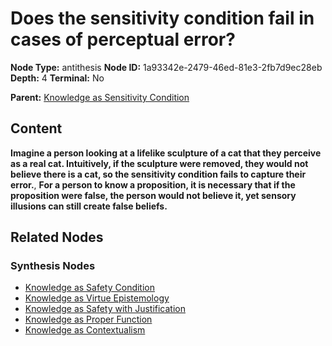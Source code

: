 # Does the sensitivity condition fail in cases of perceptual error?

**Node Type:** antithesis
**Node ID:** 1a93342e-2479-46ed-81e3-2fb7d9ec28eb
**Depth:** 4
**Terminal:** No

**Parent:** [Knowledge as Sensitivity Condition](knowledge-as-sensitivity-condition-synthesis-063871ed-ad63-42bd-a46e-f54e4584cf4a.md)

## Content

**Imagine a person looking at a lifelike sculpture of a cat that they perceive as a real cat. Intuitively, if the sculpture were removed, they would not believe there is a cat, so the sensitivity condition fails to capture their error.**, **For a person to know a proposition, it is necessary that if the proposition were false, the person would not believe it, yet sensory illusions can still create false beliefs.**

## Related Nodes

### Synthesis Nodes

- [Knowledge as Safety Condition](knowledge-as-safety-condition-synthesis-e8e59929-db1e-4c8b-882f-8fd94de956b1.md)
- [Knowledge as Virtue Epistemology](knowledge-as-virtue-epistemology-synthesis-07fd9e32-fc6b-4f38-a6ab-9082749a7b9c.md)
- [Knowledge as Safety with Justification](knowledge-as-safety-with-justification-synthesis-110c7a9e-13b0-4e2b-b3a5-16f4a41fe491.md)
- [Knowledge as Proper Function](knowledge-as-proper-function-synthesis-841b9b5b-cf19-4903-8c87-69bd3877726d.md)
- [Knowledge as Contextualism](knowledge-as-contextualism-synthesis-4656eb18-28aa-431a-b066-608bc3d95690.md)
